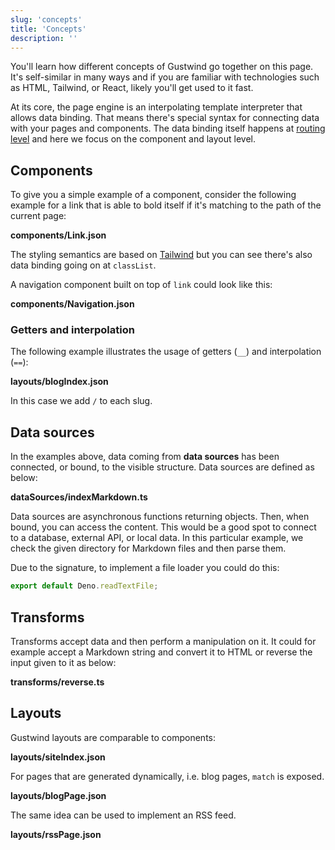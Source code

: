 ```yaml
---
slug: 'concepts'
title: 'Concepts'
description: ''
---
```

You'll learn how different concepts of Gustwind go together on this page. It's self-similar in many ways and if you are familiar with technologies such as HTML, Tailwind, or React, likely you'll get used to it fast.

At its core, the page engine is an interpolating template interpreter that allows data binding. That means there's special syntax for connecting data with your pages and components. The data binding itself happens at [routing level](/routing/) and here we focus on the component and layout level.

## Components

To give you a simple example of a component, consider the following example for a link that is able to bold itself if it's matching to the path of the current page:

**components/Link.json**

[<file>](site/components/Link.json)


The styling semantics are based on [Tailwind](https://tailwindcss.com/) but you can see there's also data binding going on at `classList`.

A navigation component built on top of `link` could look like this:

**components/Navigation.json**

[<file>](site/components/Navigation.json)


### Getters and interpolation

The following example illustrates the usage of getters (`__`) and interpolation (`==`):

**layouts/blogIndex.json**

[<file>](site/layouts/blogIndex.json)

In this case we add `/` to each slug.

## Data sources

In the examples above, data coming from **data sources** has been connected, or bound, to the visible structure. Data sources are defined as below:

**dataSources/indexMarkdown.ts**

[<file>](site/layouts/blogIndex.json)

Data sources are asynchronous functions returning objects. Then, when bound, you
can access the content. This would be a good spot to connect to a database,
external API, or local data. In this particular example, we check the given
directory for Markdown files and then parse them.

Due to the signature, to implement a file loader you could do this:

```javascript
export default Deno.readTextFile;
```

## Transforms

Transforms accept data and then perform a manipulation on it. It could for example accept a Markdown string and convert it to HTML or reverse the input given to it as below:

**transforms/reverse.ts**

[<file>](site/transforms/reverse.ts)

## Layouts

Gustwind layouts are comparable to components:

**layouts/siteIndex.json**

[<file>](site/layouts/siteIndex.json)

For pages that are generated dynamically, i.e. blog pages, `match` is exposed.

**layouts/blogPage.json**

[<file>](site/layouts/blogPage.json)

The same idea can be used to implement an RSS feed.

**layouts/rssPage.json**

[<file>](site/layouts/rssPage.json)

